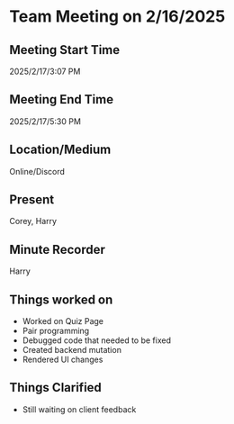 # Team Meeting on 2/16/2025

## Meeting Start Time

2025/2/17/3:07 PM

## Meeting End Time

2025/2/17/5:30 PM

## Location/Medium

Online/Discord

## Present

Corey, Harry

## Minute Recorder

Harry

## Things worked on
- Worked on Quiz Page
- Pair programming 
- Debugged code that needed to be fixed
- Created backend mutation
- Rendered UI changes 

## Things Clarified
- Still waiting on client feedback 
